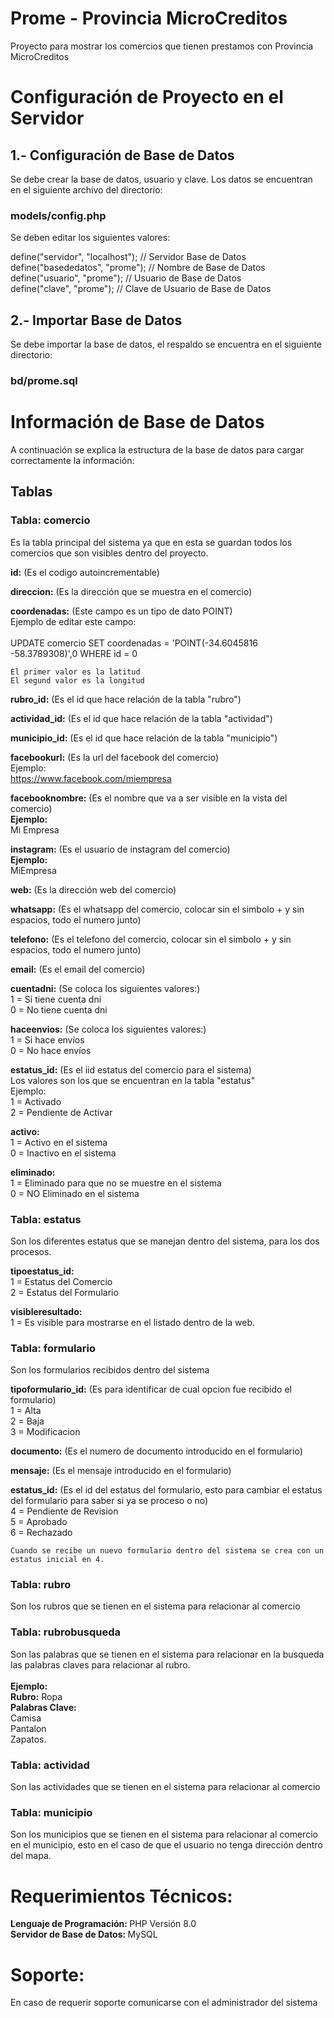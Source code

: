 # Prome - Provincia MicroCreditos

Proyecto para mostrar los comercios que tienen prestamos con Provincia MicroCreditos

# Configuración de Proyecto en el Servidor

## 1.- Configuración de Base de Datos

Se debe crear la base de datos, usuario y clave.
Los datos se encuentran en el siguiente archivo del directorio: 

### models/config.php

Se deben editar los siguientes valores: 

define("servidor", "localhost"); // Servidor Base de Datos <br>
define("basededatos", "prome"); // Nombre de Base de Datos <br>
define("usuario", "prome"); // Usuario de Base de Datos <br>
define("clave", "prome"); // Clave de Usuario de Base de Datos <br>


## 2.- Importar Base de Datos

Se debe importar la base de datos, el respaldo se encuentra en el siguiente directorio: 

### bd/prome.sql



# Información de Base de Datos

A continuación se explica la estructura de la base de datos para cargar correctamente la información:

## Tablas

### Tabla: comercio
Es la tabla principal del sistema ya que en esta se guardan todos los comercios que son visibles dentro del proyecto.

<b>id:</b> (Es el codigo autoincrementable)

<b>direccion:</b> (Es la dirección que se muestra en el comercio)

<b>coordenadas:</b> (Este campo es un tipo de dato POINT)<br>
    Ejemplo de editar este campo:<br><br>
    UPDATE comercio SET coordenadas = 'POINT(-34.6045816 -58.3789308)',0 WHERE id = 0<br>

    El primer valor es la latitud
    El segund valor es la longitud

<b>rubro_id:</b> (Es el id que hace relación de la tabla "rubro")

<b>actividad_id:</b> (Es el id que hace relación de la tabla "actividad")

<b>municipio_id:</b> (Es el id que hace relación de la tabla "municipio")

<b>facebookurl:</b> (Es la url del facebook del comercio)<br>
    Ejemplo:<br>
    https://www.facebook.com/miempresa

<b>facebooknombre:</b> (Es el nombre que va a ser visible en la vista del comercio)<br>
    <b>Ejemplo:</b><br>
    Mi Empresa

<b>instagram:</b> (Es el usuario de instagram del comercio)<br>
    <b>Ejemplo:</b><br>
    MiEmpresa

<b>web:</b> (Es la dirección web del comercio)

<b>whatsapp:</b> (Es el whatsapp del comercio, colocar sin el simbolo + y sin espacios, todo el numero junto)

<b>telefono:</b> (Es el telefono del comercio, colocar sin el simbolo + y sin espacios, todo el numero junto)

<b>email:</b> (Es el email del comercio)

<b>cuentadni:</b> (Se coloca los siguientes valores:)<br>
    1 = Si tiene cuenta dni<br>
    0 = No tiene cuenta dni

<b>haceenvios:</b> (Se coloca los siguientes valores:)<br>
    1 = Si hace envíos<br>
    0 = No hace envíos

<b>estatus_id:</b> (Es el iid estatus del comercio para el sistema)<br>
    Los valores son los que se encuentran en la tabla "estatus"<br>
    Ejemplo:<br>
    1 = Activado<br>
    2 = Pendiente de Activar

<b>activo:</b> <br>
    1 = Activo en el sistema<br>
    0 = Inactivo en el sistema

<b>eliminado:</b> <br>
    1 = Eliminado para que no se muestre en el sistema<br>
    0 = NO Eliminado en el sistema



### Tabla: estatus
Son los diferentes estatus que se manejan dentro del sistema, para los dos procesos.

<b>tipoestatus_id:</b><br>
    1 = Estatus del Comercio<br>
    2 = Estatus del Formulario

<b>visibleresultado:</b><br>
    1 = Es visible para mostrarse en el listado dentro de la web.        


### Tabla: formulario
Son los formularios recibidos dentro del sistema

<b>tipoformulario_id:</b> (Es para identificar de cual opcion fue recibido el formulario)<br>
    1 = Alta<br>
    2 = Baja<br>
    3 = Modificacion

<b>documento:</b> (Es el numero de documento introducido en el formulario)

<b>mensaje:</b> (Es el mensaje introducido en el formulario)

<b>estatus_id:</b> (Es el id del estatus del formulario, esto para cambiar el estatus del formulario para saber si ya se proceso o no)<br>
    4 = Pendiente de Revision<br>
    5 = Aprobado<br>
    6 = Rechazado

    Cuando se recibe un nuevo formulario dentro del sistema se crea con un estatus inicial en 4.


### Tabla: rubro
Son los rubros que se tienen en el sistema para relacionar al comercio


### Tabla: rubrobusqueda
Son las palabras que se tienen en el sistema para relacionar en la busqueda las palabras claves para relacionar al rubro.<br><br>
    <b>Ejemplo:</b><br>
    <b>Rubro:</b> Ropa<br>
    <b>Palabras Clave:</b><br>
        Camisa<br>
        Pantalon<br>
        Zapatos.

### Tabla: actividad
Son las actividades que se tienen en el sistema para relacionar al comercio
      
### Tabla: municipio
Son los municipios que se tienen en el sistema para relacionar al comercio en el municipio, esto en el caso de que el usuario no tenga dirección dentro del mapa.


# Requerimientos Técnicos:<br>
<b>Lenguaje de Programación: </b>PHP Versión 8.0<br>
<b>Servidor de Base de Datos: </b> MySQL<br>

# Soporte:<br>
En caso de requerir soporte comunicarse con el administrador del sistema
